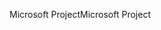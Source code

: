 <span data-ttu-id="67864-101">Microsoft Project</span><span class="sxs-lookup"><span data-stu-id="67864-101">Microsoft Project</span></span>